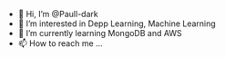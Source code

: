 - 👋 Hi, I’m @Paull-dark
- 👀 I’m interested in Depp Learning, Machine Learning
- 🌱 I’m currently learning MongoDB and AWS
- 📫 How to reach me ...

<!---
Paull-dark/Paull-dark is a ✨ special ✨ repository because its `README.md` (this file) appears on your GitHub profile.
You can click the Preview link to take a look at your changes.
--->
